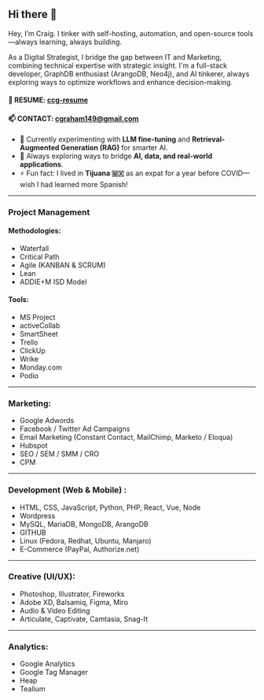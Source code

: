 ## Hi there 👋  

Hey, I’m Craig. I tinker with self-hosting, automation, and open-source tools—always learning, always building.

As a Digital Strategist, I bridge the gap between IT and Marketing, combining technical expertise with strategic insight. I'm a full-stack developer, GraphDB enthusiast (ArangoDB, Neo4j), and AI tinkerer, always exploring ways to optimize workflows and enhance decision-making.

#### 📄 RESUME: [ccg-resume](https://github.com/cgraham149/ccg-resume)  
#### 📫 CONTACT: cgraham149@gmail.com  

- 🧠 Currently experimenting with **LLM fine-tuning** and **Retrieval-Augmented Generation (RAG)** for smarter AI.  
- 🤔 Always exploring ways to bridge **AI, data, and real-world applications**.  
- ⚡ Fun fact: I lived in **Tijuana 🇲🇽** as an expat for a year before COVID—wish I had learned more Spanish!  

---  

### Project Management

#### Methodologies:
- Waterfall
- Critical Path
- Agile (KANBAN & SCRUM)
- Lean
- ADDIE+M ISD Model

#### Tools:
- MS Project
- activeCollab
- SmartSheet
- Trello
- ClickUp
- Wrike
- Monday.com
- Podio
---
### Marketing:
- Google Adwords
- Facebook / Twitter Ad Campaigns
- Email Marketing (Constant Contact, MailChimp, Marketo / Eloqua)
- Hubspot
- SEO / SEM / SMM / CRO
- CPM
---
### Development (Web & Mobile) :
- HTML, CSS, JavaScript, Python, PHP, React, Vue, Node
- Wordpress
- MySQL, MariaDB, MongoDB, ArangoDB
- GITHUB
- Linux (Fedora, Redhat, Ubuntu, Manjaro)
- E-Commerce (PayPal, Authorize.net)
---
### Creative (UI/UX):
- Photoshop, Illustrator, Fireworks
- Adobe XD, Balsamiq, Figma, Miro
- Audio & Video Editing
- Articulate, Captivate, Camtasia, Snag-It
---
### Analytics:
- Google Analytics
- Google Tag Manager
- Heap
- Tealium
